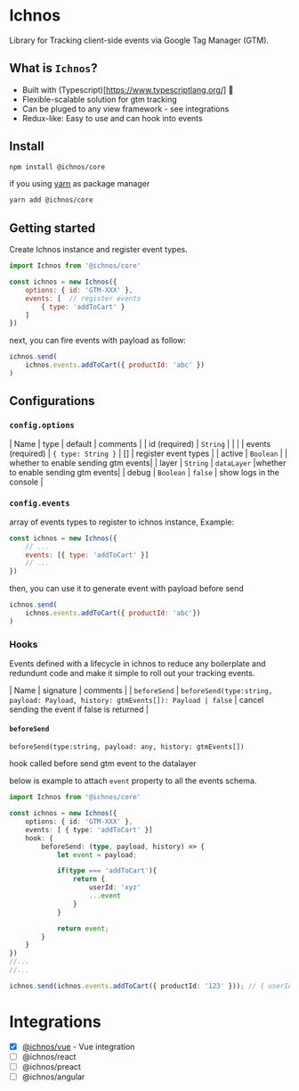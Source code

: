 # Ichnos
Library for Tracking client-side events via Google Tag Manager (GTM).

## What is `Ichnos`?
 - Built with (Typescript)[https://www.typescriptlang.org/] :rocket:
 - Flexible-scalable solution for gtm tracking
 - Can be pluged to any view framework - see integrations
 - Redux-like: Easy to use and can hook into events 

## Install

```bash
npm install @ichnos/core
```

if you using [yarn](https://yarnpkg.com) as package manager
```bash
yarn add @ichnos/core
```

## Getting started
Create Ichnos instance and register event types.

```js
import Ichnos from '@ichnos/core'

const ichnos = new Ichnos({
    options: { id: 'GTM-XXX' },  
    events: [  // register events
        { type: 'addToCart' }
    ]
})
```
next, you can fire events with payload as follow:

```js 
ichnos.send(
    ichnos.events.addToCart({ productId: 'abc' })
)
```

## Configurations

### `config.options`

| Name          | type          | default | comments  |
| id (required) |  `String`     |         |           |
| events (required) |  `{ type: String }`     |     []    | register event types          |
| active        |  `Boolean`     |         | whether to enable sending gtm events|
| layer         |  `String`     | `dataLayer` |whether to enable sending gtm events|
| debug         |  `Boolean`     | `false` | show logs in the console |

### `config.events`
array of events types to register to ichnos instance, Example:

```js 
const ichnos = new Ichnos({
    // ...
    events: [{ type: 'addToCart' }]
    // ...
})
```

then, you can use it to generate event with payload before send

```js
ichnos.send(
    ichnos.events.addToCart({ productId: 'abc'})
)
```

### Hooks

Events defined with a lifecycle in ichnos to reduce any boilerplate and redundunt code and make it simple to roll out your tracking events. 

| Name          | signature                                                                          | comments  |
| `beforeSend`  | `beforeSend(type:string, payload: Payload, history: gtmEvents[]): Payload | false` | cancel sending the event if false is returned |

#### `beforeSend`

`beforeSend(type:string, payload: any, history: gtmEvents[])`

hook called before send gtm event to the datalayer

below is example to attach `event` property to all the events schema.

```ts
import Ichnos from '@ichnos/core'

const ichnos = new Ichnos({
    options: { id: 'GTM-XXX' },
    events: [ { type: 'addToCart' }]
    hook: {
        beforeSend: (type, payload, history) => {
            let event = payload;

            if(type === 'addToCart'){
                return {
                    userId: 'xyz'
                    ...event
                }
            }

            return event;
        }
    }
})
//...
//...

ichnos.send(ichnos.events.addToCart({ productId: '123' })); // { userId: 'xyz', productId: '123' }
```

# Integrations

- [x] [@ichnos/vue](https://github.com/tamer-mohamed/ichnos/tree/master/packages/vue) - Vue integration
- [ ] @ichnos/react
- [ ] @ichnos/preact
- [ ] @ichnos/angular